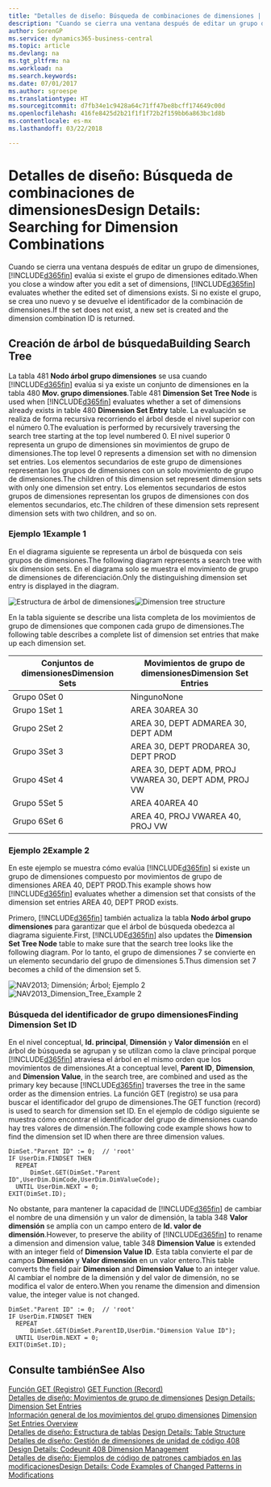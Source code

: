 ```yaml
---
title: "Detalles de diseño: Búsqueda de combinaciones de dimensiones | Documentos de Microsoft"
description: "Cuando se cierra una ventana después de editar un grupo de dimensiones, Business Central evalúa si existe el grupo de dimensiones editado. Si no existe el grupo, se crea uno nuevo y se devuelve el identificador de la combinación de dimensiones."
author: SorenGP
ms.service: dynamics365-business-central
ms.topic: article
ms.devlang: na
ms.tgt_pltfrm: na
ms.workload: na
ms.search.keywords: 
ms.date: 07/01/2017
ms.author: sgroespe
ms.translationtype: HT
ms.sourcegitcommit: d7fb34e1c9428a64c71ff47be8bcff174649c00d
ms.openlocfilehash: 416fe8425d2b21f1f1f72b2f159bb6a863bc1d8b
ms.contentlocale: es-mx
ms.lasthandoff: 03/22/2018

---
```

# <a name="design-details-searching-for-dimension-combinations"></a><span data-ttu-id="14fa7-104">Detalles de diseño: Búsqueda de combinaciones de dimensiones</span><span class="sxs-lookup"><span data-stu-id="14fa7-104">Design Details: Searching for Dimension Combinations</span></span>
<span data-ttu-id="14fa7-105">Cuando se cierra una ventana después de editar un grupo de dimensiones, [!INCLUDE[d365fin](includes/d365fin_md.md)] evalúa si existe el grupo de dimensiones editado.</span><span class="sxs-lookup"><span data-stu-id="14fa7-105">When you close a window after you edit a set of dimensions, [!INCLUDE[d365fin](includes/d365fin_md.md)] evaluates whether the edited set of dimensions exists.</span></span> <span data-ttu-id="14fa7-106">Si no existe el grupo, se crea uno nuevo y se devuelve el identificador de la combinación de dimensiones.</span><span class="sxs-lookup"><span data-stu-id="14fa7-106">If the set does not exist, a new set is created and the dimension combination ID is returned.</span></span>  

## <a name="building-search-tree"></a><span data-ttu-id="14fa7-107">Creación de árbol de búsqueda</span><span class="sxs-lookup"><span data-stu-id="14fa7-107">Building Search Tree</span></span>  
 <span data-ttu-id="14fa7-108">La tabla 481 **Nodo árbol grupo dimensiones** se usa cuando [!INCLUDE[d365fin](includes/d365fin_md.md)] evalúa si ya existe un conjunto de dimensiones en la tabla 480 **Mov. grupo dimensiones**.</span><span class="sxs-lookup"><span data-stu-id="14fa7-108">Table 481 **Dimension Set Tree Node** is used when [!INCLUDE[d365fin](includes/d365fin_md.md)] evaluates whether a set of dimensions already exists in table 480 **Dimension Set Entry** table.</span></span> <span data-ttu-id="14fa7-109">La evaluación se realiza de forma recursiva recorriendo el árbol desde el nivel superior con el número 0.</span><span class="sxs-lookup"><span data-stu-id="14fa7-109">The evaluation is performed by recursively traversing the search tree starting at the top level numbered 0.</span></span> <span data-ttu-id="14fa7-110">El nivel superior 0 representa un grupo de dimensiones sin movimientos de grupo de dimensiones.</span><span class="sxs-lookup"><span data-stu-id="14fa7-110">The top level 0 represents a dimension set with no dimension set entries.</span></span> <span data-ttu-id="14fa7-111">Los elementos secundarios de este grupo de dimensiones representan los grupos de dimensiones con un solo movimiento de grupo de dimensiones.</span><span class="sxs-lookup"><span data-stu-id="14fa7-111">The children of this dimension set represent dimension sets with only one dimension set entry.</span></span> <span data-ttu-id="14fa7-112">Los elementos secundarios de estos grupos de dimensiones representan los grupos de dimensiones con dos elementos secundarios, etc.</span><span class="sxs-lookup"><span data-stu-id="14fa7-112">The children of these dimension sets represent dimension sets with two children, and so on.</span></span>  

### <a name="example-1"></a><span data-ttu-id="14fa7-113">Ejemplo 1</span><span class="sxs-lookup"><span data-stu-id="14fa7-113">Example 1</span></span>  
 <span data-ttu-id="14fa7-114">En el diagrama siguiente se representa un árbol de búsqueda con seis grupos de dimensiones.</span><span class="sxs-lookup"><span data-stu-id="14fa7-114">The following diagram represents a search tree with six dimension sets.</span></span> <span data-ttu-id="14fa7-115">En el diagrama solo se muestra el movimiento de grupo de dimensiones de diferenciación.</span><span class="sxs-lookup"><span data-stu-id="14fa7-115">Only the distinguishing dimension set entry is displayed in the diagram.</span></span>  

 <span data-ttu-id="14fa7-116">![Estructura de árbol de dimensiones](media/nav2013_dimension_tree.png "NAV2013_Dimension_Tree")</span><span class="sxs-lookup"><span data-stu-id="14fa7-116">![Dimension tree structure](media/nav2013_dimension_tree.png "NAV2013_Dimension_Tree")</span></span>  

 <span data-ttu-id="14fa7-117">En la tabla siguiente se describe una lista completa de los movimientos de grupo de dimensiones que componen cada grupo de dimensiones.</span><span class="sxs-lookup"><span data-stu-id="14fa7-117">The following table describes a complete list of dimension set entries that make up each dimension set.</span></span>  

|<span data-ttu-id="14fa7-118">Conjuntos de dimensiones</span><span class="sxs-lookup"><span data-stu-id="14fa7-118">Dimension Sets</span></span>|<span data-ttu-id="14fa7-119">Movimientos de grupo de dimensiones</span><span class="sxs-lookup"><span data-stu-id="14fa7-119">Dimension Set Entries</span></span>|  
|--------------------|---------------------------|  
|<span data-ttu-id="14fa7-120">Grupo 0</span><span class="sxs-lookup"><span data-stu-id="14fa7-120">Set 0</span></span>|<span data-ttu-id="14fa7-121">Ninguno</span><span class="sxs-lookup"><span data-stu-id="14fa7-121">None</span></span>|  
|<span data-ttu-id="14fa7-122">Grupo 1</span><span class="sxs-lookup"><span data-stu-id="14fa7-122">Set 1</span></span>|<span data-ttu-id="14fa7-123">AREA 30</span><span class="sxs-lookup"><span data-stu-id="14fa7-123">AREA 30</span></span>|  
|<span data-ttu-id="14fa7-124">Grupo 2</span><span class="sxs-lookup"><span data-stu-id="14fa7-124">Set 2</span></span>|<span data-ttu-id="14fa7-125">AREA 30, DEPT ADM</span><span class="sxs-lookup"><span data-stu-id="14fa7-125">AREA 30, DEPT ADM</span></span>|  
|<span data-ttu-id="14fa7-126">Grupo 3</span><span class="sxs-lookup"><span data-stu-id="14fa7-126">Set 3</span></span>|<span data-ttu-id="14fa7-127">AREA 30, DEPT PROD</span><span class="sxs-lookup"><span data-stu-id="14fa7-127">AREA 30, DEPT PROD</span></span>|  
|<span data-ttu-id="14fa7-128">Grupo 4</span><span class="sxs-lookup"><span data-stu-id="14fa7-128">Set 4</span></span>|<span data-ttu-id="14fa7-129">AREA 30, DEPT ADM, PROJ VW</span><span class="sxs-lookup"><span data-stu-id="14fa7-129">AREA 30, DEPT ADM, PROJ VW</span></span>|  
|<span data-ttu-id="14fa7-130">Grupo 5</span><span class="sxs-lookup"><span data-stu-id="14fa7-130">Set 5</span></span>|<span data-ttu-id="14fa7-131">AREA 40</span><span class="sxs-lookup"><span data-stu-id="14fa7-131">AREA 40</span></span>|  
|<span data-ttu-id="14fa7-132">Grupo 6</span><span class="sxs-lookup"><span data-stu-id="14fa7-132">Set 6</span></span>|<span data-ttu-id="14fa7-133">AREA 40, PROJ VW</span><span class="sxs-lookup"><span data-stu-id="14fa7-133">AREA 40, PROJ VW</span></span>|  

### <a name="example-2"></a><span data-ttu-id="14fa7-134">Ejemplo 2</span><span class="sxs-lookup"><span data-stu-id="14fa7-134">Example 2</span></span>  
 <span data-ttu-id="14fa7-135">En este ejemplo se muestra cómo evalúa [!INCLUDE[d365fin](includes/d365fin_md.md)] si existe un grupo de dimensiones compuesto por movimientos de grupo de dimensiones AREA 40, DEPT PROD.</span><span class="sxs-lookup"><span data-stu-id="14fa7-135">This example shows how [!INCLUDE[d365fin](includes/d365fin_md.md)] evaluates whether a dimension set that consists of the dimension set entries AREA 40, DEPT PROD exists.</span></span>  

 <span data-ttu-id="14fa7-136">Primero, [!INCLUDE[d365fin](includes/d365fin_md.md)] también actualiza la tabla **Nodo árbol grupo dimensiones** para garantizar que el árbol de búsqueda obedezca al diagrama siguiente.</span><span class="sxs-lookup"><span data-stu-id="14fa7-136">First, [!INCLUDE[d365fin](includes/d365fin_md.md)] also updates the **Dimension Set Tree Node** table to make sure that the search tree looks like the following diagram.</span></span> <span data-ttu-id="14fa7-137">Por lo tanto, el grupo de dimensiones 7 se convierte en un elemento secundario del grupo de dimensiones 5.</span><span class="sxs-lookup"><span data-stu-id="14fa7-137">Thus dimension set 7 becomes a child of the dimension set 5.</span></span>  

 <span data-ttu-id="14fa7-138">![NAV2013; Dimensión; Árbol; Ejemplo 2](media/nav2013_dimension_tree_example2.png "NAV2013_Dimension_Tree_Example2")</span><span class="sxs-lookup"><span data-stu-id="14fa7-138">![NAV2013&#95;Dimension&#95;Tree&#95;Example 2](media/nav2013_dimension_tree_example2.png "NAV2013_Dimension_Tree_Example2")</span></span>  

### <a name="finding-dimension-set-id"></a><span data-ttu-id="14fa7-139">Búsqueda del identificador de grupo dimensiones</span><span class="sxs-lookup"><span data-stu-id="14fa7-139">Finding Dimension Set ID</span></span>  
 <span data-ttu-id="14fa7-140">En el nivel conceptual, **Id. principal**, **Dimensión** y **Valor dimensión** en el árbol de búsqueda se agrupan y se utilizan como la clave principal porque [!INCLUDE[d365fin](includes/d365fin_md.md)] atraviesa el árbol en el mismo orden que los movimientos de dimensiones.</span><span class="sxs-lookup"><span data-stu-id="14fa7-140">At a conceptual level, **Parent ID**, **Dimension**, and **Dimension Value**, in the search tree, are combined and used as the primary key because [!INCLUDE[d365fin](includes/d365fin_md.md)] traverses the tree in the same order as the dimension entries.</span></span> <span data-ttu-id="14fa7-141">La función GET (registro) se usa para buscar el identificador del grupo de dimensiones.</span><span class="sxs-lookup"><span data-stu-id="14fa7-141">The GET function (record) is used to search for dimension set ID.</span></span> <span data-ttu-id="14fa7-142">En el ejemplo de código siguiente se muestra cómo encontrar el identificador del grupo de dimensiones cuando hay tres valores de dimensión.</span><span class="sxs-lookup"><span data-stu-id="14fa7-142">The following code example shows how to find the dimension set ID when there are three dimension values.</span></span>  

```  
DimSet."Parent ID" := 0;  // 'root'  
IF UserDim.FINDSET THEN  
  REPEAT  
      DimSet.GET(DimSet."Parent ID",UserDim.DimCode,UserDim.DimValueCode);  
  UNTIL UserDim.NEXT = 0;  
EXIT(DimSet.ID);  

```  

 <span data-ttu-id="14fa7-143">No obstante, para mantener la capacidad de [!INCLUDE[d365fin](includes/d365fin_md.md)] de cambiar el nombre de una dimensión y un valor de dimensión, la tabla 348 **Valor dimensión** se amplía con un campo entero de **Id. valor de dimensión**.</span><span class="sxs-lookup"><span data-stu-id="14fa7-143">However, to preserve the ability of [!INCLUDE[d365fin](includes/d365fin_md.md)] to rename a dimension and dimension value, table 348 **Dimension Value** is extended with an integer field of **Dimension Value ID**.</span></span> <span data-ttu-id="14fa7-144">Esta tabla convierte el par de campos **Dimensión** y **Valor dimensión** en un valor entero.</span><span class="sxs-lookup"><span data-stu-id="14fa7-144">This table converts the field pair **Dimension** and **Dimension Value** to an integer value.</span></span> <span data-ttu-id="14fa7-145">Al cambiar el nombre de la dimensión y del valor de dimensión, no se modifica el valor de entero.</span><span class="sxs-lookup"><span data-stu-id="14fa7-145">When you rename the dimension and dimension value, the integer value is not changed.</span></span>  

```  
DimSet."Parent ID" := 0;  // 'root'  
IF UserDim.FINDSET THEN  
  REPEAT  
      DimSet.GET(DimSet.ParentID,UserDim."Dimension Value ID");  
  UNTIL UserDim.NEXT = 0;  
EXIT(DimSet.ID);  

```  

## <a name="see-also"></a><span data-ttu-id="14fa7-146">Consulte también</span><span class="sxs-lookup"><span data-stu-id="14fa7-146">See Also</span></span>  
 <span data-ttu-id="14fa7-147">[Función GET (Registro)](/dynamics-nav/GET-Function--Record-)  </span><span class="sxs-lookup"><span data-stu-id="14fa7-147">[GET Function (Record)](/dynamics-nav/GET-Function--Record-)  </span></span>  
 <span data-ttu-id="14fa7-148">[Detalles de diseño: Movimientos de grupo de dimensiones](design-details-dimension-set-entries.md) </span><span class="sxs-lookup"><span data-stu-id="14fa7-148">[Design Details: Dimension Set Entries](design-details-dimension-set-entries.md) </span></span>  
 <span data-ttu-id="14fa7-149">[Información general de los movimientos del grupo dimensiones](design-details-dimension-set-entries-overview.md) </span><span class="sxs-lookup"><span data-stu-id="14fa7-149">[Dimension Set Entries Overview](design-details-dimension-set-entries-overview.md) </span></span>  
 <span data-ttu-id="14fa7-150">[Detalles de diseño: Estructura de tablas](design-details-table-structure.md) </span><span class="sxs-lookup"><span data-stu-id="14fa7-150">[Design Details: Table Structure](design-details-table-structure.md) </span></span>  
 <span data-ttu-id="14fa7-151">[Detalles de diseño: Gestión de dimensiones de unidad de código 408](design-details-codeunit-408-dimension-management.md) </span><span class="sxs-lookup"><span data-stu-id="14fa7-151">[Design Details: Codeunit 408 Dimension Management](design-details-codeunit-408-dimension-management.md) </span></span>  
 [<span data-ttu-id="14fa7-152">Detalles de diseño: Ejemplos de código de patrones cambiados en las modificaciones</span><span class="sxs-lookup"><span data-stu-id="14fa7-152">Design Details: Code Examples of Changed Patterns in Modifications</span></span>](design-details-code-examples-of-changed-patterns-in-modifications.md)

